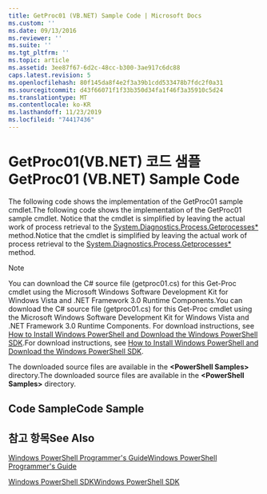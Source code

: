 ```yaml
---
title: GetProc01 (VB.NET) Sample Code | Microsoft Docs
ms.custom: ''
ms.date: 09/13/2016
ms.reviewer: ''
ms.suite: ''
ms.tgt_pltfrm: ''
ms.topic: article
ms.assetid: 3ee87f67-6d2c-48cc-b300-3ae917c6dc88
caps.latest.revision: 5
ms.openlocfilehash: 80f145da8f4e2f3a39b1cdd533478b7fdc2f0a31
ms.sourcegitcommit: d43f66071f1f33b350d34fa1f46f3a35910c5d24
ms.translationtype: MT
ms.contentlocale: ko-KR
ms.lasthandoff: 11/23/2019
ms.locfileid: "74417436"
---
```

# <a name="getproc01-vbnet-sample-code"></a><span data-ttu-id="f041b-102">GetProc01(VB.NET) 코드 샘플</span><span class="sxs-lookup"><span data-stu-id="f041b-102">GetProc01 (VB.NET) Sample Code</span></span>

<span data-ttu-id="f041b-103">The following code shows the implementation of the GetProc01 sample cmdlet.</span><span class="sxs-lookup"><span data-stu-id="f041b-103">The following code shows the implementation of the GetProc01 sample cmdlet.</span></span> <span data-ttu-id="f041b-104">Notice that the cmdlet is simplified by leaving the actual work of process retrieval to the [System.Diagnostics.Process.Getprocesses\*](/dotnet/api/System.Diagnostics.Process.GetProcesses) method.</span><span class="sxs-lookup"><span data-stu-id="f041b-104">Notice that the cmdlet is simplified by leaving the actual work of process retrieval to the [System.Diagnostics.Process.Getprocesses\*](/dotnet/api/System.Diagnostics.Process.GetProcesses) method.</span></span>

> [!NOTE]
> <span data-ttu-id="f041b-105">You can download the C# source file (getproc01.cs) for this Get-Proc cmdlet using the Microsoft Windows Software Development Kit for Windows Vista and .NET Framework 3.0 Runtime Components.</span><span class="sxs-lookup"><span data-stu-id="f041b-105">You can download the C# source file (getproc01.cs) for this Get-Proc cmdlet using the Microsoft Windows Software Development Kit for Windows Vista and .NET Framework 3.0 Runtime Components.</span></span> <span data-ttu-id="f041b-106">For download instructions, see [How to Install Windows PowerShell and Download the Windows PowerShell SDK](/powershell/scripting/developer/installing-the-windows-powershell-sdk).</span><span class="sxs-lookup"><span data-stu-id="f041b-106">For download instructions, see [How to Install Windows PowerShell and Download the Windows PowerShell SDK](/powershell/scripting/developer/installing-the-windows-powershell-sdk).</span></span>
>
> <span data-ttu-id="f041b-107">The downloaded source files are available in the **\<PowerShell Samples>** directory.</span><span class="sxs-lookup"><span data-stu-id="f041b-107">The downloaded source files are available in the **\<PowerShell Samples>** directory.</span></span>

## <a name="code-sample"></a><span data-ttu-id="f041b-108">Code Sample</span><span class="sxs-lookup"><span data-stu-id="f041b-108">Code Sample</span></span>

<!-- TODO!!!: review snippet reference  [!CODE [msh_samplesgetproc01#getproc01vball](msh_samplesgetproc01#getproc01vball)]  -->

## <a name="see-also"></a><span data-ttu-id="f041b-109">참고 항목</span><span class="sxs-lookup"><span data-stu-id="f041b-109">See Also</span></span>

[<span data-ttu-id="f041b-110">Windows PowerShell Programmer's Guide</span><span class="sxs-lookup"><span data-stu-id="f041b-110">Windows PowerShell Programmer's Guide</span></span>](./windows-powershell-programmer-s-guide.md)

[<span data-ttu-id="f041b-111">Windows PowerShell SDK</span><span class="sxs-lookup"><span data-stu-id="f041b-111">Windows PowerShell SDK</span></span>](../windows-powershell-reference.md)
